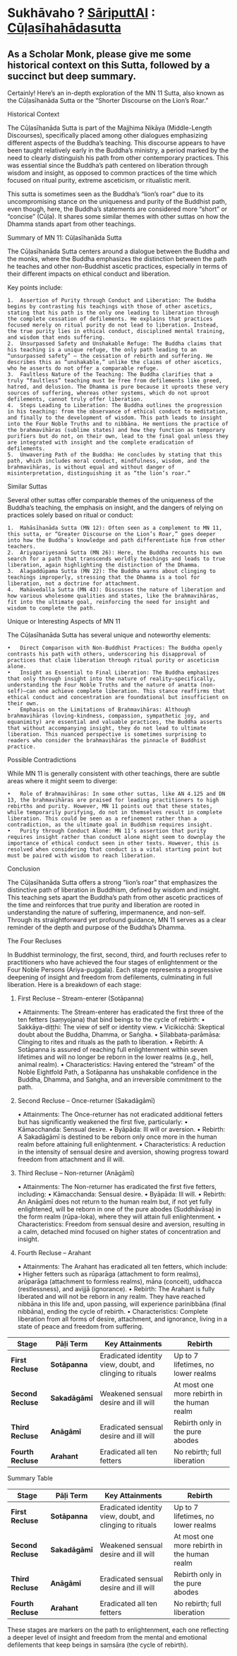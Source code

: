# Sukhāvaho ? [SāriputtAI](https://chatgpt.com/g/g-p25UYT2UR-sariputtai) : [Cūḷasīhahādasutta](https://suttacentral.net/mn11/en/sujato?lang=en)

## As a Scholar Monk, please give me some historical context on this Sutta, followed by a succinct but deep summary.

Certainly! Here’s an in-depth exploration of the MN 11 Sutta, also known as the Cūḷasīhanāda Sutta or the “Shorter Discourse on the Lion’s Roar.”

Historical Context

The Cūḷasīhanāda Sutta is part of the Majjhima Nikāya (Middle-Length Discourses), specifically placed among other dialogues emphasizing different aspects of the Buddha’s teaching. This discourse appears to have been taught relatively early in the Buddha’s ministry, a period marked by the need to clearly distinguish his path from other contemporary practices. This was essential since the Buddha’s path centered on liberation through wisdom and insight, as opposed to common practices of the time which focused on ritual purity, extreme asceticism, or ritualistic merit.

This sutta is sometimes seen as the Buddha’s “lion’s roar” due to its uncompromising stance on the uniqueness and purity of the Buddhist path, even though, here, the Buddha’s statements are considered more “short” or “concise” (Cūḷa). It shares some similar themes with other suttas on how the Dhamma stands apart from other teachings.

Summary of MN 11: Cūḷasīhanāda Sutta

The Cūḷasīhanāda Sutta centers around a dialogue between the Buddha and the monks, where the Buddha emphasizes the distinction between the path he teaches and other non-Buddhist ascetic practices, especially in terms of their different impacts on ethical conduct and liberation.

Key points include:

	1.	Assertion of Purity through Conduct and Liberation: The Buddha begins by contrasting his teachings with those of other ascetics, stating that his path is the only one leading to liberation through the complete cessation of defilements. He explains that practices focused merely on ritual purity do not lead to liberation. Instead, the true purity lies in ethical conduct, disciplined mental training, and wisdom that ends suffering.
	2.	Unsurpassed Safety and Unshakable Refuge: The Buddha claims that his teaching is a unique refuge, the only path leading to an “unsurpassed safety” – the cessation of rebirth and suffering. He describes this as “unshakable,” unlike the claims of other ascetics, who he asserts do not offer a comparable refuge.
	3.	Faultless Nature of the Teaching: The Buddha clarifies that a truly “faultless” teaching must be free from defilements like greed, hatred, and delusion. The Dhamma is pure because it uproots these very sources of suffering, whereas other systems, which do not uproot defilements, cannot truly offer liberation.
	4.	Steps Leading to Liberation: The Buddha outlines the progression in his teaching: from the observance of ethical conduct to meditation, and finally to the development of wisdom. This path leads to insight into the Four Noble Truths and to nibbāna. He mentions the practice of the brahmavihāras (sublime states) and how they function as temporary purifiers but do not, on their own, lead to the final goal unless they are integrated with insight and the complete eradication of defilements.
	5.	Unwavering Path of the Buddha: He concludes by stating that this path, which includes moral conduct, mindfulness, wisdom, and the brahmavihāras, is without equal and without danger of misinterpretation, distinguishing it as “the lion’s roar.”

Similar Suttas

Several other suttas offer comparable themes of the uniqueness of the Buddha’s teaching, the emphasis on insight, and the dangers of relying on practices solely based on ritual or conduct:

	1.	Mahāsīhanāda Sutta (MN 12): Often seen as a complement to MN 11, this sutta, or “Greater Discourse on the Lion’s Roar,” goes deeper into how the Buddha’s knowledge and path differentiate him from other teachers.
	2.	Ariyapariyesanā Sutta (MN 26): Here, the Buddha recounts his own search for a path that transcends worldly teachings and leads to true liberation, again highlighting the distinction of the Dhamma.
	3.	Alagaddūpama Sutta (MN 22): The Buddha warns about clinging to teachings improperly, stressing that the Dhamma is a tool for liberation, not a doctrine for attachment.
	4.	Mahāvedalla Sutta (MN 43): Discusses the nature of liberation and how various wholesome qualities and states, like the brahmavihāras, fit into the ultimate goal, reinforcing the need for insight and wisdom to complete the path.

Unique or Interesting Aspects of MN 11

The Cūḷasīhanāda Sutta has several unique and noteworthy elements:

	•	Direct Comparison with Non-Buddhist Practices: The Buddha openly contrasts his path with others, underscoring his disapproval of practices that claim liberation through ritual purity or asceticism alone.
	•	Insight as Essential to Final Liberation: The Buddha emphasizes that only through insight into the nature of reality—specifically, understanding the Four Noble Truths and the nature of anatta (non-self)—can one achieve complete liberation. This stance reaffirms that ethical conduct and concentration are foundational but insufficient on their own.
	•	Emphasis on the Limitations of Brahmavihāras: Although brahmavihāras (loving-kindness, compassion, sympathetic joy, and equanimity) are essential and valuable practices, the Buddha asserts that without accompanying insight, they do not lead to ultimate liberation. This nuanced perspective is sometimes surprising to readers who consider the brahmavihāras the pinnacle of Buddhist practice.

Possible Contradictions

While MN 11 is generally consistent with other teachings, there are subtle areas where it might seem to diverge:

	•	Role of Brahmavihāras: In some other suttas, like AN 4.125 and DN 13, the brahmavihāras are praised for leading practitioners to high rebirths and purity. However, MN 11 points out that these states, while temporarily purifying, do not in themselves result in complete liberation. This could be seen as a refinement rather than a contradiction, as the ultimate goal in Buddhism requires insight.
	•	Purity through Conduct Alone: MN 11’s assertion that purity requires insight rather than conduct alone might seem to downplay the importance of ethical conduct seen in other texts. However, this is resolved when considering that conduct is a vital starting point but must be paired with wisdom to reach liberation.

Conclusion

The Cūḷasīhanāda Sutta offers a strong “lion’s roar” that emphasizes the distinctive path of liberation in Buddhism, defined by wisdom and insight. This teaching sets apart the Buddha’s path from other ascetic practices of the time and reinforces that true purity and liberation are rooted in understanding the nature of suffering, impermanence, and non-self. Through its straightforward yet profound guidance, MN 11 serves as a clear reminder of the depth and purpose of the Buddha’s Dhamma.

The Four Recluses

In Buddhist terminology, the first, second, third, and fourth recluses refer to practitioners who have achieved the four stages of enlightenment or the Four Noble Persons (Ariya-puggala). Each stage represents a progressive deepening of insight and freedom from defilements, culminating in full liberation. Here is a breakdown of each stage:

1. First Recluse – Stream-enterer (Sotāpanna)

	•	Attainments: The Stream-enterer has eradicated the first three of the ten fetters (saṃyojana) that bind beings to the cycle of rebirth:
	•	Sakkāya-diṭṭhi: The view of self or identity view.
	•	Vicikicchā: Skeptical doubt about the Buddha, Dhamma, or Saṅgha.
	•	Sīlabbata-parāmāsa: Clinging to rites and rituals as the path to liberation.
	•	Rebirth: A Sotāpanna is assured of reaching full enlightenment within seven lifetimes and will no longer be reborn in the lower realms (e.g., hell, animal realm).
	•	Characteristics: Having entered the “stream” of the Noble Eightfold Path, a Sotāpanna has unshakable confidence in the Buddha, Dhamma, and Saṅgha, and an irreversible commitment to the path.

2. Second Recluse – Once-returner (Sakadāgāmī)

	•	Attainments: The Once-returner has not eradicated additional fetters but has significantly weakened the first five, particularly:
	•	Kāmacchanda: Sensual desire.
	•	Byāpāda: Ill will or aversion.
	•	Rebirth: A Sakadāgāmī is destined to be reborn only once more in the human realm before attaining full enlightenment.
	•	Characteristics: A reduction in the intensity of sensual desire and aversion, showing progress toward freedom from attachment and ill will.

3. Third Recluse – Non-returner (Anāgāmī)

	•	Attainments: The Non-returner has eradicated the first five fetters, including:
	•	Kāmacchanda: Sensual desire.
	•	Byāpāda: Ill will.
	•	Rebirth: An Anāgāmī does not return to the human realm but, if not yet fully enlightened, will be reborn in one of the pure abodes (Suddhāvāsa) in the form realm (rūpa-loka), where they will attain full enlightenment.
	•	Characteristics: Freedom from sensual desire and aversion, resulting in a calm, detached mind focused on higher states of concentration and insight.

4. Fourth Recluse – Arahant

	•	Attainments: The Arahant has eradicated all ten fetters, which include:
	•	Higher fetters such as rūparāga (attachment to form realms), arūparāga (attachment to formless realms), māna (conceit), uddhacca (restlessness), and avijjā (ignorance).
	•	Rebirth: The Arahant is fully liberated and will not be reborn in any realm. They have reached nibbāna in this life and, upon passing, will experience parinibbāna (final nibbāna), ending the cycle of rebirth.
	•	Characteristics: Complete liberation from all forms of desire, attachment, and ignorance, living in a state of peace and freedom from suffering.

| Stage             | Pāḷi Term      | Key Attainments                         | Rebirth |
|-------------------|----------------|-----------------------------------------|---------|
| **First Recluse** | **Sotāpanna**  | Eradicated identity view, doubt, and clinging to rituals | Up to 7 lifetimes, no lower realms |
| **Second Recluse**| **Sakadāgāmī** | Weakened sensual desire and ill will    | At most one more rebirth in the human realm |
| **Third Recluse** | **Anāgāmī**    | Eradicated sensual desire and ill will  | Rebirth only in the pure abodes |
| **Fourth Recluse**| **Arahant**    | Eradicated all ten fetters              | No rebirth; full liberation |

Summary Table

| Stage             | Pāḷi Term      | Key Attainments                         | Rebirth |
|-------------------|----------------|-----------------------------------------|---------|
| **First Recluse** | **Sotāpanna**  | Eradicated identity view, doubt, and clinging to rituals | Up to 7 lifetimes, no lower realms |
| **Second Recluse**| **Sakadāgāmī** | Weakened sensual desire and ill will    | At most one more rebirth in the human realm |
| **Third Recluse** | **Anāgāmī**    | Eradicated sensual desire and ill will  | Rebirth only in the pure abodes |
| **Fourth Recluse**| **Arahant**    | Eradicated all ten fetters              | No rebirth; full liberation |

These stages are markers on the path to enlightenment, each one reflecting a deeper level of insight and freedom from the mental and emotional defilements that keep beings in saṃsāra (the cycle of rebirth).
